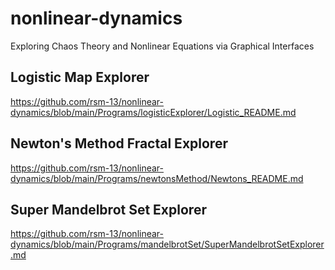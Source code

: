# nonlinear-dynamics
Exploring Chaos Theory and Nonlinear Equations via Graphical Interfaces

## Logistic Map Explorer
https://github.com/rsm-13/nonlinear-dynamics/blob/main/Programs/logisticExplorer/Logistic_README.md

## Newton's Method Fractal Explorer
https://github.com/rsm-13/nonlinear-dynamics/blob/main/Programs/newtonsMethod/Newtons_README.md

## Super Mandelbrot Set Explorer
https://github.com/rsm-13/nonlinear-dynamics/blob/main/Programs/mandelbrotSet/SuperMandelbrotSetExplorer.md
